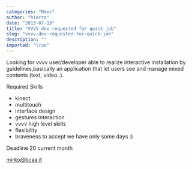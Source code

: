```yaml
---
categories: "News"
author: "hierro"
date: "2013-07-13"
title: "VVVV dev requested for quick job"
slug: "vvvv-dev-requested-for-quick-job"
description: ""
imported: "true"
---
```



Looking for vvvv user/developer able to realize interactive installation by guidelines,basically an application that let users see and manage mixed contents (text, video..).

Required Skills


- kinect
- multitouch 
- interface design
- gestures interaction
- vvvv high level skills
- flexibility 
- braveness to accept we have only some days :)

Deadline 20 current month

mirko@bcaa.it